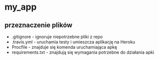 # my_app
## przeznaczenie plików
* .gitignore - ignoruje niepotrzebne pliki z repo
* .travis.yml - uruchamia testy i umieszcza aplikację na Heroku
* Procfile - znajduje się komenda uruchamiająca apkę
* requirements.txt - znajdują się wymagania potrzebne do działania apki


